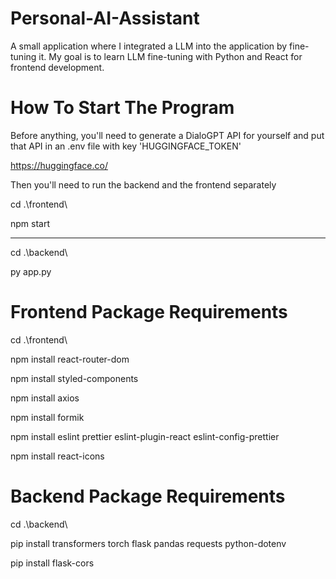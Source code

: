 # Personal-AI-Assistant
A small application where I integrated a LLM into the application by fine-tuning it. My goal is to learn LLM fine-tuning with Python and React for frontend development.

# How To Start The Program

Before anything, you'll need to generate a DialoGPT API for yourself and put that API in an .env file with key 'HUGGINGFACE_TOKEN'

https://huggingface.co/

Then you'll need to run the backend and the frontend separately

cd .\frontend\

npm start

---------------------
cd .\backend\

py app.py

# Frontend Package Requirements

cd .\frontend\ 

npm install react-router-dom

npm install styled-components

npm install axios

npm install formik

npm install eslint prettier eslint-plugin-react eslint-config-prettier

npm install react-icons

# Backend Package Requirements

cd .\backend\

pip install transformers torch flask pandas requests python-dotenv

pip install flask-cors

